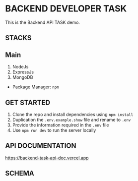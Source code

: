# BACKEND DEVELOPER TASK

This is the Backend API TASK demo.

## STACKS

## Main

1. NodeJs
2. ExpressJs
3. MongoDB

- Package Manager: `npm`

## GET STARTED

1. Clone the repo and install dependencies using `npm install`
2. Duplication the `.env.example.show` file and rename to `.env`
3. Provide the information required in the `.env` file
2. Use `npm run dev` to run the server locally

## API DOCUMENTATION
https://backend-task-api-doc.vercel.app

## SCHEMA

